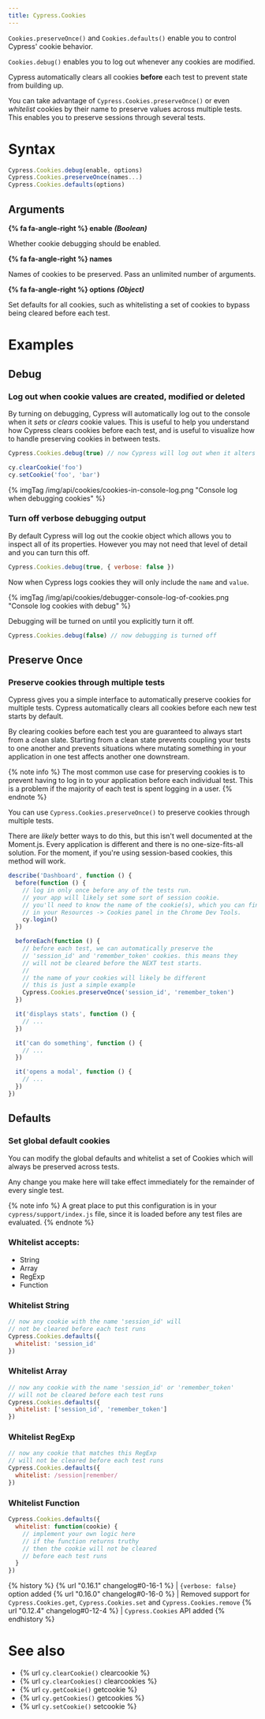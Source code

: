 ```yaml
---
title: Cypress.Cookies
---
```


`Cookies.preserveOnce()` and `Cookies.defaults()` enable you to control Cypress' cookie behavior.

`Cookies.debug()` enables you to log out whenever any cookies are modified.

Cypress automatically clears all cookies **before** each test to prevent state from building up.

You can take advantage of `Cypress.Cookies.preserveOnce()` or even *whitelist* cookies by their name to preserve values across multiple tests. This enables you to preserve sessions through several tests.

# Syntax

```javascript
Cypress.Cookies.debug(enable, options)
Cypress.Cookies.preserveOnce(names...)
Cypress.Cookies.defaults(options)
```

## Arguments

**{% fa fa-angle-right %} enable**  ***(Boolean)***

Whether cookie debugging should be enabled.

**{% fa fa-angle-right %} names**

Names of cookies to be preserved. Pass an unlimited number of arguments.

**{% fa fa-angle-right %} options**  ***(Object)***

Set defaults for all cookies, such as whitelisting a set of cookies to bypass being cleared before each test.

# Examples

## Debug

### Log out when cookie values are created, modified or deleted

By turning on debugging, Cypress will automatically log out to the console when it *sets* or *clears* cookie values. This is useful to help you understand how Cypress clears cookies before each test, and is useful to visualize how to handle preserving cookies in between tests.

```javascript
Cypress.Cookies.debug(true) // now Cypress will log out when it alters cookies

cy.clearCookie('foo')
cy.setCookie('foo', 'bar')
```

{% imgTag /img/api/cookies/cookies-in-console-log.png "Console log when debugging cookies" %}

### Turn off verbose debugging output

By default Cypress will log out the cookie object which allows you to inspect all of its properties. However you may not need that level of detail and you can turn this off.

```javascript
Cypress.Cookies.debug(true, { verbose: false })
```

Now when Cypress logs cookies they will only include the `name` and `value`.

{% imgTag /img/api/cookies/debugger-console-log-of-cookies.png "Console log cookies with debug" %}

Debugging will be turned on until you explicitly turn it off.

```javascript
Cypress.Cookies.debug(false) // now debugging is turned off
```

## Preserve Once

### Preserve cookies through multiple tests

Cypress gives you a simple interface to automatically preserve cookies for multiple tests. Cypress automatically clears all cookies before each new test starts by default.

By clearing cookies before each test you are guaranteed to always start from a clean slate. Starting from a clean state prevents coupling your tests to one another and prevents situations where mutating something in your application in one test affects another one downstream.

{% note info  %}
The most common use case for preserving cookies is to prevent having to log in to your application before each individual test. This is a problem if the majority of each test is spent logging in a user.
{% endnote %}

You can use `Cypress.Cookies.preserveOnce()` to preserve cookies through multiple tests.

There are *likely* better ways to do this, but this isn't well documented at the Moment.js. Every application is different and there is no one-size-fits-all solution. For the moment, if you're using session-based cookies, this method will work.

```javascript
describe('Dashboard', function () {
  before(function () {
    // log in only once before any of the tests run.
    // your app will likely set some sort of session cookie.
    // you'll need to know the name of the cookie(s), which you can find
    // in your Resources -> Cookies panel in the Chrome Dev Tools.
    cy.login()
  })

  beforeEach(function () {
    // before each test, we can automatically preserve the
    // 'session_id' and 'remember_token' cookies. this means they
    // will not be cleared before the NEXT test starts.
    //
    // the name of your cookies will likely be different
    // this is just a simple example
    Cypress.Cookies.preserveOnce('session_id', 'remember_token')
  })

  it('displays stats', function () {
    // ...
  })

  it('can do something', function () {
    // ...
  })

  it('opens a modal', function () {
    // ...
  })
})
```

## Defaults

### Set global default cookies

You can modify the global defaults and whitelist a set of Cookies which will always be preserved across tests.

Any change you make here will take effect immediately for the remainder of every single test.

{% note info  %}
A great place to put this configuration is in your `cypress/support/index.js` file, since it is loaded before any test files are evaluated.
{% endnote %}

### Whitelist accepts:

- String
- Array
- RegExp
- Function

### Whitelist String

```javascript
// now any cookie with the name 'session_id' will
// not be cleared before each test runs
Cypress.Cookies.defaults({
  whitelist: 'session_id'
})
```

### Whitelist Array

```javascript
// now any cookie with the name 'session_id' or 'remember_token'
// will not be cleared before each test runs
Cypress.Cookies.defaults({
  whitelist: ['session_id', 'remember_token']
})
```

### Whitelist RegExp

```javascript
// now any cookie that matches this RegExp
// will not be cleared before each test runs
Cypress.Cookies.defaults({
  whitelist: /session|remember/
})
```

### Whitelist Function

```javascript
Cypress.Cookies.defaults({
  whitelist: function(cookie) {
    // implement your own logic here
    // if the function returns truthy
    // then the cookie will not be cleared
    // before each test runs
  }
})
```

{% history %}
{% url "0.16.1" changelog#0-16-1 %} | `{verbose: false}` option added
{% url "0.16.0" changelog#0-16-0 %} | Removed support for `Cypress.Cookies.get`, `Cypress.Cookies.set` and `Cypress.Cookies.remove`
{% url "0.12.4" changelog#0-12-4 %} | `Cypress.Cookies` API added
{% endhistory %}

# See also

- {% url `cy.clearCookie()` clearcookie %}
- {% url `cy.clearCookies()` clearcookies %}
- {% url `cy.getCookie()` getcookie %}
- {% url `cy.getCookies()` getcookies %}
- {% url `cy.setCookie()` setcookie %}
